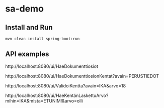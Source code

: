 # sa-demo

## Install and Run
``
mvn clean install spring-boot:run
``

## API examples

http://localhost:8080/ui/HaeDokumenttiosiot

http://localhost:8080/ui/HaeDokumenttiosionKentat?avain=PERUSTIEDOT

http://localhost:8080/ui/ValidoiKentta?avain=IKA&arvo=18

http://localhost:8080/ui/HaeKentänLaskettuArvo?mihin=IKA&mista=ETUNIMI&arvo=olli
